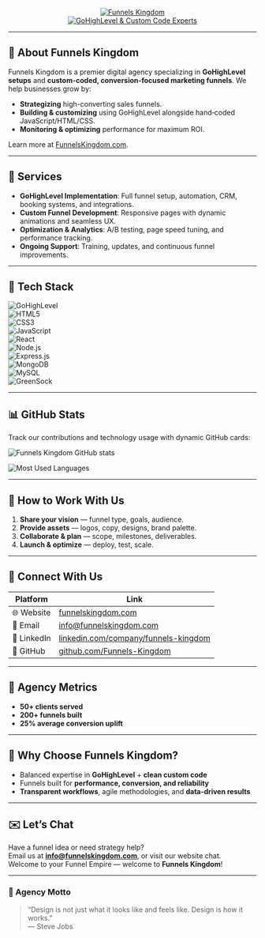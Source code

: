 <p align="center">
  <a href="https://funnelskingdom.com">
    <img src="https://readme-typing-svg.demolab.com?font=Fira+Code&size=35&duration=1&pause=10000000&color=4E96FF&center=true&repeat=false&width=600&lines=Funnels+Kingdom" alt="Funnels Kingdom" />
  </a>
  <br>
  <a href="https://funnelskingdom.com">
    <img src="https://readme-typing-svg.demolab.com?font=Fira+Code&pause=1000&width=600&lines=GoHighLevel+&+Custom+Code+Experts&font=Fira+Code&center=true&height=45&color=4e96ff&pause=1000&size=22" alt="GoHighLevel & Custom Code Experts" />
  </a>
</p>

---

## 🔹 About Funnels Kingdom

Funnels Kingdom is a premier digital agency specializing in **GoHighLevel setups** and **custom-coded, conversion‑focused marketing funnels**. We help businesses grow by:

- **Strategizing** high-converting sales funnels.
- **Building & customizing** using GoHighLevel alongside hand‑coded JavaScript/HTML/CSS.
- **Monitoring & optimizing** performance for maximum ROI.

Learn more at [FunnelsKingdom.com](https://funnelskingdom.com).

---

## 🌟 Services

- **GoHighLevel Implementation**: Full funnel setup, automation, CRM, booking systems, and integrations.
- **Custom Funnel Development**: Responsive pages with dynamic animations and seamless UX.
- **Optimization & Analytics**: A/B testing, page speed tuning, and performance tracking.
- **Ongoing Support**: Training, updates, and continuous funnel improvements.

---

## 🧰 Tech Stack

![GoHighLevel](https://img.shields.io/badge/GoHighLevel-%237B68EE.svg?style=plastic&logo=gohighlevel&logoColor=white)  
![HTML5](https://img.shields.io/badge/html5-%23E34F26.svg?style=plastic&logo=html5&logoColor=white)  
![CSS3](https://img.shields.io/badge/css3-%231572B6.svg?style=plastic&logo=css3&logoColor=white)  
![JavaScript](https://img.shields.io/badge/javascript-%23323330.svg?style=plastic&logo=javascript&logoColor=%23F7DF1E)  
![React](https://img.shields.io/badge/react-%2361DAFB.svg?style=plastic&logo=react&logoColor=black)  
![Node.js](https://img.shields.io/badge/node.js-43853D?style=plastic&logo=node.js&logoColor=white)  
![Express.js](https://img.shields.io/badge/express.js-%23404d59.svg?style=plastic&logo=express&logoColor=%2361DAFB)  
![MongoDB](https://img.shields.io/badge/mongodb-%234ea94b.svg?style=plastic&logo=mongodb&logoColor=white)  
![MySQL](https://img.shields.io/badge/mysql-%234479A1.svg?style=plastic&logo=mysql&logoColor=white)  
![GreenSock](https://img.shields.io/badge/greensock-88CE02.svg?style=plastic&logo=greensock&logoColor=white)

---

## 📊 GitHub Stats

Track our contributions and technology usage with dynamic GitHub cards:

![Funnels Kingdom GitHub stats](https://github-readme-stats.vercel.app/api?username=Funnels-Kingdom&show_icons=true&theme=dark&count_private=true)

![Most Used Languages](https://github-readme-stats.vercel.app/api/top-langs/?username=Funnels-Kingdom&layout=compact&theme=dark&langs_count=6)

---

## 🚀 How to Work With Us

1. **Share your vision** — funnel type, goals, audience.
2. **Provide assets** — logos, copy, designs, brand palette.
3. **Collaborate & plan** — scope, milestones, deliverables.
4. **Launch & optimize** — deploy, test, scale.

---

## 🤝 Connect With Us

| Platform     | Link |
|--------------|------|
| 🌐 Website   | [funnelskingdom.com](https://funnelskingdom.com) |
| 📩 Email     | info@funnelskingdom.com |
| 💼 LinkedIn  | [linkedin.com/company/funnels-kingdom](https://www.linkedin.com/company/funnels-kingdom) |
| 🐙 GitHub    | [github.com/Funnels-Kingdom](https://github.com/Funnels-Kingdom) |

---

## 🔢 Agency Metrics

- **50+ clients served**
- **200+ funnels built**
- **25% average conversion uplift**

---

## 🎨 Why Choose Funnels Kingdom?

- Balanced expertise in **GoHighLevel** + **clean custom code**
- Funnels built for **performance, conversion, and reliability**
- **Transparent workflows**, agile methodologies, and **data-driven results**

---

## ✉️ Let’s Chat

Have a funnel idea or need strategy help?  
Email us at **info@funnelskingdom.com**, or visit our website chat.  
Welcome to your Funnel Empire — welcome to **Funnels Kingdom**!

---

### 🙌 Agency Motto

> “Design is not just what it looks like and feels like. Design is how it works.”  
> — Steve Jobs
